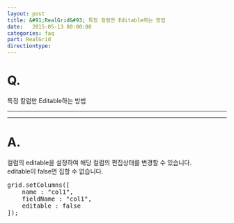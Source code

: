 ```yaml
---
layout: post
title: &#91;RealGrid&#93; 특정 칼럼만 Editable하는 방법
date:   2015-05-13 00:00:00
categories: faq
part: RealGrid
directiontype: 
---
```


# Q.

특정 칼럼만 Editable하는 방법

---
***

# A.

컬럼의 editable을 설정하여 해당 컬럼의 편집상태를 변경할 수 있습니다.  
editable이 false면 집할 수 없습니다.

<pre class="prettyprint">
grid.setColumns([
	name : "col1",
	fieldName : "col1",
	editable : false
]);
</pre>
